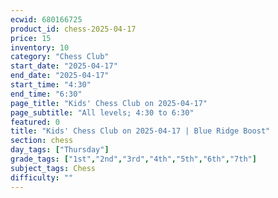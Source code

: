 ```yaml
---
ecwid: 680166725
product_id: chess-2025-04-17
price: 15
inventory: 10
category: "Chess Club"
start_date: "2025-04-17"
end_date: "2025-04-17"
start_time: "4:30"
end_time: "6:30"
page_title: "Kids' Chess Club on 2025-04-17"
page_subtitle: "All levels; 4:30 to 6:30"
featured: 0
title: "Kids' Chess Club on 2025-04-17 | Blue Ridge Boost"
section: chess
day_tags: ["Thursday"]
grade_tags: ["1st","2nd","3rd","4th","5th","6th","7th"]
subject_tags: Chess
difficulty: ""
---
```


